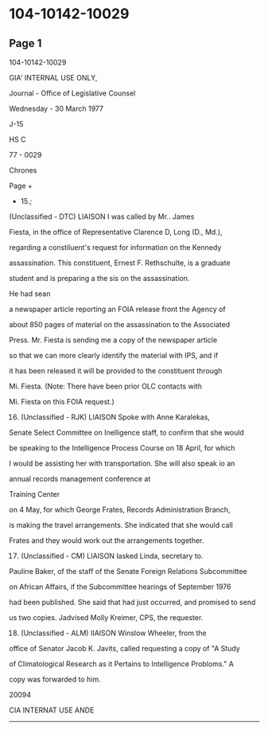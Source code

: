 # 104-10142-10029

## Page 1

104-10142-10029

GIA' INTERNAL USE ONLY,

Journal - Office of Legislative Counsel

Wednesday - 30 March 1977

J-15

HS C

77 - 0029

Chrones

Page +

* 15.;

(Unclassified - DTC) LIAISON I was called by Mr.. James

Fiesta, in the office of Representative Clarence D, Long (D., Md.),

regarding a constiluent's request for information on the Kennedy

assassination. This constituent, Ernest F. Rethschulte, is a graduate

student and is preparing a the sis on the assassination.

He had sean

a newspaper article reporting an FOIA release front the Agency of

about 850 pages of material on the assassination to the Associated

Press. Mr. Fiesta is sending me a copy of the newspaper article

so that we can more clearly identify the material with IPS, and if

it has been released it will be provided to the constituent through

Mi. Fiesta. (Note: There have been prior OLC contacts with

Mi. Fiesta on this FOIA request.)

16. (Unclassified - RJK) LIAISON Spoke with Anne Karalekas,

Senate Select Committee on Inelligence staff, to confirm that she would

be speaking to the Intelligence Process Course on 18 April, for which

I would be assisting her with transportation. She will also speak io an

annual records management conference at

Training Center

on 4 May, for which George Frates, Records Administration Branch,

is making the travel arrangements. She indicated that she would call

Frates and they would work out the arrangements together.

17. (Unclassified - CM) LIAISON Iasked Linda, secretary to.

Pauline Baker, of the staff of the Senate Foreign Relations Subcommittee

on African Affairs, if the Subcommittee hearings of September 1976

had been published. She said that had just occurred, and promised to send

us two copies. Jadvised Molly Kreimer, CPS, the requester.

18. (Unclassified - ALM) IIAISON Winslow Wheeler, from the

office of Senator Jacob K. Javits, called requesting a copy of "A Study

of Climatological Research as it Pertains to Intelligence Probloms." A

copy was forwarded to him.

20094

CIA INTERNAT USE ANDE

---

